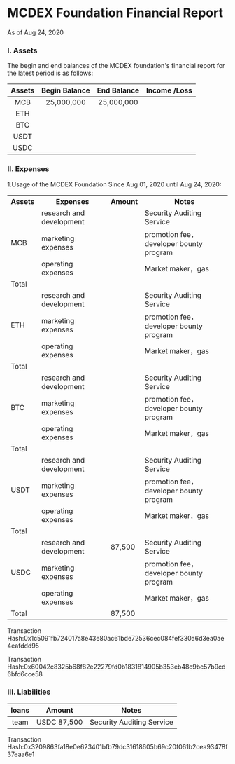 # MCDEX Foundation Financial Report
As of Aug 24, 2020
### I. Assets
The begin and end balances of the MCDEX foundation's financial report for the latest period is as follows:

| Assets | Begin Balance | End Balance | Income /Loss   |
| :----:         | :-----:         | :----:          | :----:  |
| MCB            | 25,000,000      | 25,000,000      |         |
| ETH            |                 |                 |         |
| BTC            |                 |                 |         |
| USDT           |                 |                 |         |
| USDC            |                 |                 |         |end


### II. Expenses 
1.Usage of the MCDEX Foundation  Since Aug 01, 2020 until Aug 24, 2020:
<table>
    <tr>
        <th rowspan="1">Assets</th>
        <th>Expenses </th>
        <th>Amount</th>
        <th>Notes</th>
    </tr>
    <tr>
        <td rowspan="3">MCB</td>
        <td>research and development</td>
        <td> 	</td>
        <td>Security Auditing Service</td>
    </tr>
    <tr>
        <td>marketing expenses</td>
        <td>   </td>
        <td> promotion fee，developer bounty program</td>
    </tr>
    <tr>
        <td>operating expenses</td>
        <td>   </td>
        <td>Market maker，gas</td>
    </tr>
    <tr>
        <td rowspan="1">Total</td>
        <td>  </td>
        <td>  </td>
        <td>  </td>
    </tr>
   <tr>
        <td rowspan="3">ETH</td>
        <td>research and development</td>
        <td> 	</td>
        <td>Security Auditing Service</td>
    </tr>
    <tr>
        <td>marketing expenses</td>
        <td>   </td>
        <td> promotion fee，developer bounty program</td>
    </tr>
    <tr>
        <td>operating expenses</td>
        <td>   </td>
        <td>Market maker，gas</td>
    </tr>
    <tr>
        <td rowspan="1">Total</td>
        <td>  </td>
        <td>  </td>
        <td>  </td>
    </tr>
    <tr>
        <td rowspan="3">BTC</td>
        <td>research and development</td>
        <td> 	</td>
        <td>Security Auditing Service</td>
    </tr>
    <tr>
        <td>marketing expenses</td>
        <td>   </td>
        <td> promotion fee，developer bounty program</td>
    </tr>
    <tr>
        <td>operating expenses</td>
        <td>   </td>
        <td>Market maker，gas</td>
    </tr>
    <tr>
        <td rowspan="1">Total</td>
        <td>  </td>
        <td>  </td>
        <td>  </td>
    </tr>
    <tr>
        <td rowspan="3">USDT</td>
        <td>research and development</td>
        <td> 	</td>
        <td>Security Auditing Service</td>
    </tr>
    <tr>
        <td>marketing expenses</td>
        <td>   </td>
        <td> promotion fee，developer bounty program</td>
    </tr>
    <tr>
        <td>operating expenses</td>
        <td>   </td>
        <td>Market maker，gas</td>
    </tr>
    <tr>
        <td rowspan="1">Total</td>
        <td>  </td>
        <td>  </td>
        <td>  </td>
    </tr>
    <tr>
        <td rowspan="3">USDC</td>
        <td>research and development</td>
        <td> 87,500	</td>
        <td>Security Auditing Service</td>
    </tr>
    <tr>
        <td>marketing expenses</td>
        <td>   </td>
        <td> promotion fee，developer bounty program</td>
    </tr>
    <tr>
        <td>operating expenses</td>
        <td>   </td>
        <td>Market maker，gas</td>
    </tr>
    <tr>
        <td rowspan="1">Total</td>
        <td>  </td>
        <td>87,500  </td>
        <td>  </td>
    </tr>
 </table>

Transaction Hash:0x1c5091fb724017a8e43e80ac61bde72536cec084fef330a6d3ea0ae4eafddd95

Transaction Hash:0x60042c8325b68f82e22279fd0b1831814905b353eb48c9bc57b9cd6bfd6cce58

### III. Liabilities
| loans |  Amount | Notes   |
| :----:         |  :----: | :----:  |
|team|  USDC 87,500    | Security Auditing Service |

Transaction Hash:0x3209863fa18e0e623401bfb79dc31618605b69c20f061b2cea93478f37eaa6e1
